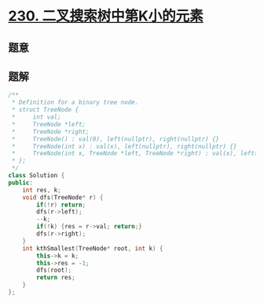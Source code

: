 #  [230. 二叉搜索树中第K小的元素](https://leetcode-cn.com/problems/kth-smallest-element-in-a-bst/)

## 题意



## 题解



```c++
/**
 * Definition for a binary tree node.
 * struct TreeNode {
 *     int val;
 *     TreeNode *left;
 *     TreeNode *right;
 *     TreeNode() : val(0), left(nullptr), right(nullptr) {}
 *     TreeNode(int x) : val(x), left(nullptr), right(nullptr) {}
 *     TreeNode(int x, TreeNode *left, TreeNode *right) : val(x), left(left), right(right) {}
 * };
 */
class Solution {
public:
    int res, k;
    void dfs(TreeNode* r) {
        if(!r) return;
        dfs(r->left);
        --k;
        if(!k) {res = r->val; return;}
        dfs(r->right);
    }
    int kthSmallest(TreeNode* root, int k) {
        this->k = k;
        this->res = -1;
        dfs(root);
        return res;
    }
};
```



```python3

```


